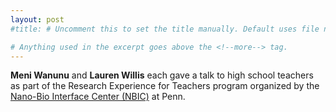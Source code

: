 ```yaml
---
layout: post
#title: # Uncomment this to set the title manually. Default uses file name.

# Anything used in the excerpt goes above the <!--more--> tag.
---
```

**Meni Wanunu** and **Lauren Willis** each gave a talk to high school teachers as part of the Research Experience for Teachers program organized by the [Nano-Bio Interface Center (NBIC)](http://www.nanotech.upenn.edu/) at Penn.

<!--more-->
